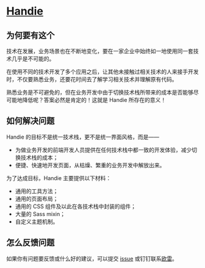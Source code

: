 # [Handie](https://ourai.github.io/handie/)

## 为何要有这个

技术在发展，业务场景也在不断地变化，要在一家企业中始终如一地使用同一套技术几乎是不可能的。

在使用不同的技术开发了多个应用之后，让其他未接触过相关技术的人来接手开发时，不仅要熟悉业务，还要花时间去了解学习相关技术并理解原有代码。

熟悉业务是不可避免的，但在业务开发中由于切换技术栈所带来的成本是否能够尽可能地降低呢？答案必然是肯定的！这就是 Handie 所存在的意义！

## 如何解决问题

Handie 的目标不是统一技术栈，更不是统一界面风格，而是——

- 为做业务开发的前端开发人员提供在任何技术栈中都一致的开发体验，减少切换技术栈的成本；
- 便捷、快速地开发页面，从枯燥、繁重的业务开发中解放出来。

为了达成目标，Handie 主要提供以下材料：

- 通用的工具方法；
- 通用的页面布局；
- 通用的 CSS 组件及以此在各技术栈中封装的组件；
- 大量的 Sass mixin；
- 自定义主题机制。

## 怎么反馈问题

如果你有问题要反馈或什么好的建议，可以提交 [issue](https://github.com/ourai/handie/issues) 或钉钉联系[欧雷](dingtalk://dingtalkclient/action/sendmsg?dingtalk_id=ourairyu)。
